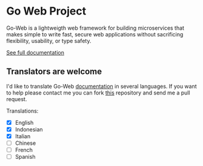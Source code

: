 # Go Web Project

Go-Web is a lightweigth web framework for building microservices that makes simple to write fast, secure web applications without sacrificing flexibility, usability, or type safety.

[See full documentation](https://github.com/RobyFerro/go-web-documentation)

## Translators are welcome

I'd like to translate Go-Web [documentation](https://goweb.ikdev.it) in several languages. If you want to help please contact me you can fork [this](https://github.com/RobyFerro/go-web-documentation) repository and send me a pull request.

Translations:

- [x] English
- [x] Indonesian
- [X] Italian
- [ ] Chinese
- [ ] French
- [ ] Spanish
